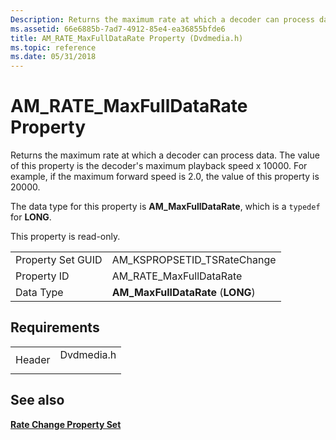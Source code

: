 ```yaml
---
Description: Returns the maximum rate at which a decoder can process data. The value of this property is the decoder's maximum playback speed x 10000. For example, if the maximum forward speed is 2.0, the value of this property is 20000.
ms.assetid: 66e6885b-7ad7-4912-85e4-ea36855bfde6
title: AM_RATE_MaxFullDataRate Property (Dvdmedia.h)
ms.topic: reference
ms.date: 05/31/2018
---
```


# AM\_RATE\_MaxFullDataRate Property

Returns the maximum rate at which a decoder can process data. The value of this property is the decoder's maximum playback speed x 10000. For example, if the maximum forward speed is 2.0, the value of this property is 20000.

The data type for this property is **AM\_MaxFullDataRate**, which is a `typedef` for **LONG**.

This property is read-only.



|                   |                                    |
|-------------------|------------------------------------|
| Property Set GUID | AM\_KSPROPSETID\_TSRateChange      |
| Property ID       | AM\_RATE\_MaxFullDataRate          |
| Data Type         | **AM\_MaxFullDataRate** (**LONG**) |



 

## Requirements



|                   |                                                                                       |
|-------------------|---------------------------------------------------------------------------------------|
| Header<br/> | <dl> <dt>Dvdmedia.h</dt> </dl> |



## See also

<dl> <dt>

[**Rate Change Property Set**](rate-change-property-set.md)
</dt> </dl>

 

 




